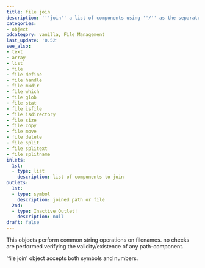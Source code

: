 ```yaml
---
title: file join
description: '''join'' a list of components using ''/'' as the separator.'
categories:
- object
pdcategory: vanilla, File Management
last_update: '0.52'
see_also:
- text
- array
- list
- file
- file define
- file handle
- file mkdir
- file which
- file glob
- file stat
- file isfile
- file isdirectory
- file size
- file copy
- file move
- file delete
- file split
- file splitext
- file splitname
inlets:
  1st:
  - type: list
    description: list of components to join
outlets:
  1st:
  - type: symbol
    description: joined path or file
  2nd:
  - type: Inactive Outlet!
    description: null
draft: false
---
```

This objects perform common string operations on filenames. no checks are performed verifying the validity/existence of any path-component.

'file join' object accepts both symbols and numbers.

